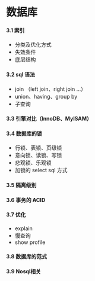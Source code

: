 # 数据库

#### 3.1 索引

- 分类及优化方式
- 失效条件
- 底层结构

#### 3.2 sql 语法

- join （left join、right join ...）
- union、having、group by
- 子查询

#### 3.3 引擎对比（InnoDB、MyISAM）

#### 3.4 数据库的锁

- 行锁、表锁、页级锁
- 意向锁、读锁、写锁
- 悲观锁、乐观锁
- 加锁的 select sql 方式

#### 3.5 隔离级别

#### 3.6 事务的 ACID

#### 3.7 优化

- explain
- 慢查询
- show profile

#### 3.8 数据库的范式

#### 3.9 Nosql相关



